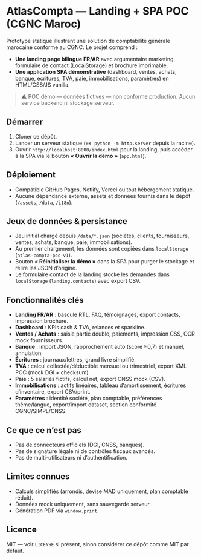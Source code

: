 # AtlasCompta — Landing + SPA POC (CGNC Maroc)

Prototype statique illustrant une solution de comptabilité générale marocaine conforme au CGNC.
Le projet comprend :
- **Une landing page bilingue FR/AR** avec argumentaire marketing, formulaire de contact (LocalStorage) et brochure imprimable.
- **Une application SPA démonstrative** (dashboard, ventes, achats, banque, écritures, TVA, paie, immobilisations, paramètres) en HTML/CSS/JS vanilla.

> ⚠️ POC démo — données fictives — non conforme production. Aucun service backend ni stockage serveur.

## Démarrer
1. Cloner ce dépôt.
2. Lancer un serveur statique (ex. `python -m http.server` depuis la racine).
3. Ouvrir `http://localhost:8000/index.html` pour la landing, puis accéder à la SPA via le bouton **« Ouvrir la démo »** (`app.html`).

## Déploiement
- Compatible GitHub Pages, Netlify, Vercel ou tout hébergement statique.
- Aucune dépendance externe, assets et données fournis dans le dépôt (`/assets`, `/data`, `/i18n`).

## Jeux de données & persistance
- Jeu initial chargé depuis `/data/*.json` (sociétés, clients, fournisseurs, ventes, achats, banque, paie, immobilisations).
- Au premier chargement, les données sont copiées dans `localStorage` (`atlas-compta-poc-v1`).
- Bouton **« Réinitialiser la démo »** dans la SPA pour purger le stockage et relire les JSON d’origine.
- Le formulaire contact de la landing stocke les demandes dans `localStorage` (`landing.contacts`) avec export CSV.

## Fonctionnalités clés
- **Landing FR/AR** : bascule RTL, FAQ, témoignages, export contacts, impression brochure.
- **Dashboard** : KPIs cash & TVA, relances et sparkline.
- **Ventes / Achats** : saisie partie double, paiements, impression CSS, OCR mock fournisseurs.
- **Banque** : import JSON, rapprochement auto (score ≥0,7) et manuel, annulation.
- **Écritures** : journaux/lettres, grand livre simplifié.
- **TVA** : calcul collectée/déductible mensuel ou trimestriel, export XML POC (mock DGI + checksum).
- **Paie** : 5 salariés fictifs, calcul net, export CNSS mock (CSV).
- **Immobilisations** : actifs linéaires, tableau d’amortissement, écritures d’inventaire, export CSV/print.
- **Paramètres** : identité société, plan comptable, préférences thème/langue, export/import dataset, section conformité CGNC/SIMPL/CNSS.

## Ce que ce n’est pas
- Pas de connecteurs officiels (DGI, CNSS, banques).
- Pas de signature légale ni de contrôles fiscaux avancés.
- Pas de multi-utilisateurs ni d’authentification.

## Limites connues
- Calculs simplifiés (arrondis, devise MAD uniquement, plan comptable réduit).
- Données mock uniquement, sans sauvegarde serveur.
- Génération PDF via `window.print`.

## Licence
MIT — voir `LICENSE` si présent, sinon considérer ce dépôt comme MIT par défaut.
